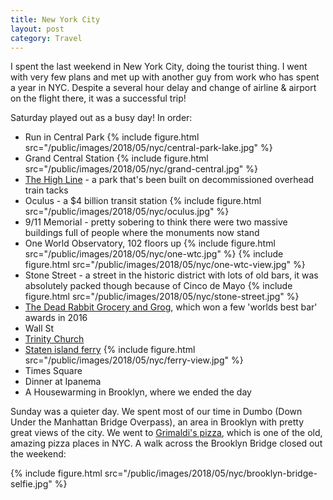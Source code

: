 ```yaml
---
title: New York City
layout: post
category: Travel
---
```



I spent the last weekend in New York City, doing the tourist thing. I went with
very few plans and met up with another guy from work who has spent a year in
NYC.  Despite a several hour delay and change of airline & airport on the
flight there, it was a successful trip!

Saturday played out as a busy day! In order:

* Run in Central Park
{% include figure.html src="/public/images/2018/05/nyc/central-park-lake.jpg" %}
* Grand Central Station
{% include figure.html src="/public/images/2018/05/nyc/grand-central.jpg" %}
* [The High Line](http://www.thehighline.org/) - a park that's been built on
  decommissioned overhead train tacks
* Oculus - a $4 billion transit station
{% include figure.html src="/public/images/2018/05/nyc/oculus.jpg" %}
* 9/11 Memorial - pretty sobering to think there were two massive buildings
  full of people where the monuments now stand
* One World Observatory, 102 floors up
{% include figure.html src="/public/images/2018/05/nyc/one-wtc.jpg" %}
{% include figure.html src="/public/images/2018/05/nyc/one-wtc-view.jpg" %}
* Stone Street - a street in the historic district with lots of old bars, it
  was absolutely packed though because of Cinco de Mayo
{% include figure.html src="/public/images/2018/05/nyc/stone-street.jpg" %}
* [The Dead Rabbit Grocery and Grog](https://www.deadrabbitnyc.com/about/),
  which won a few 'worlds best bar' awards in 2016
* Wall St
* [Trinity Church](https://en.wikipedia.org/wiki/Trinity_Church_(Manhattan))
* [Staten island ferry](http://www.siferry.com/)
{% include figure.html src="/public/images/2018/05/nyc/ferry-view.jpg" %}
* Times Square
* Dinner at Ipanema
* A Housewarming in Brooklyn, where we ended the day

Sunday was a quieter day. We spent most of our time in Dumbo (Down Under the
Manhattan Bridge Overpass), an area in Brooklyn with pretty great views of the
city. We went to [Grimaldi's pizza](http://www.grimaldis.com/index.html), which
is one of the old, amazing pizza places in NYC. A walk across the Brooklyn
Bridge closed out the weekend:

{% include figure.html src="/public/images/2018/05/nyc/brooklyn-bridge-selfie.jpg" %}
